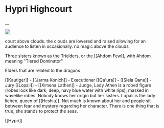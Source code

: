 <!-- wiki-header-section:start -->
# Hypri Highcourt
__


<img src="wiki_images/.png"><i></i></img>

<!-- wiki-header-section:end -->

<!-- not-for-live-publishing:start -->
<!-- obsidian-pull:start -->
court above clouds. the clouds are lowered and raised allowing for an audience to listen in occasionally. no magic above the clouds

Three sisters known as the Trielders, or the [[Ahdom Few]], with Ahdom meaning "Tiered Dominator"


Elders that are related to the dragons

[[Kautiger]] - [[Jarma Konich]] - Executioner
[[Qa'ura]] - [[Siela Qane]] - Jury
[[Lopali]] - [[Ximena Lathen]] - Judge, Lady Athen is a robed figure (robes look like dark, deep, navy blue water with white rips), masked in wavelike robes. Nobody knows her origin but her sisters. Lopali is the lady lichen, queen of [[Heshiu]]. Not much is known about her and people sit between fear and mystery regarding her character. There is one thing that is true, she stands to protect the seas.

[[Hypri]]
<!-- obsidian-pull:end -->
<!-- not-for-live-publishing:end -->